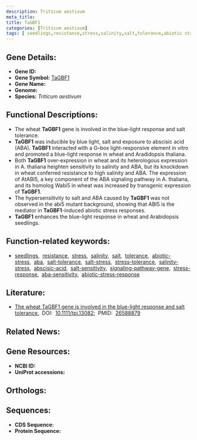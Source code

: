 ```yaml
---
description: Triticum aestivum
meta_title:
title: TaGBF1
categories: [Triticum aestivum]
tags: [ seedlings,resistance,stress,salinity,salt,tolerance,abiotic stress,aba,salt tolerance,salt stress,stress tolerance,salinity stress,abscisic acid,salt sensitivity,signaling pathway gene,stress response,aba sensitivity,abiotic stress response ]
---
```


## Gene Details:
- **Gene ID:** []()
- **Gene Symbol:** <u>TaGBF1</u>
- **Gene Name:** 
- **Genome:** []()
- **Species:** *Triticum aestivum*

## Functional Descriptions:
   - The wheat **TaGBF1** gene is involved in the blue-light response and salt tolerance.
   - **TaGBF1** was inducible by blue light, salt and exposure to abscisic acid (ABA). **TaGBF1** interacted with a G–box light-responsive element in vitro and promoted a blue-light response in wheat and Aradidopsis thaliana.
   - Both **TaGBF1** over-expression in wheat and its heterologous expression in A. thaliana heighten sensitivity to salinity and ABA, but its knockdown in wheat conferred resistance to high salinity and ABA. The expression of AtABI5, a key component of the ABA signaling pathway in A. thaliana, and its homolog Wabi5 in wheat was increased by transgenic expression of **TaGBF1**.
   - The hypersensitivity to salt and ABA caused by **TaGBF1** was not observed in the abi5 mutant background, showing that ABI5 is the mediator in **TaGBF1**-induced abiotic stress responses.
   - **TaGBF1** enhances the blue-light response in wheat and Arabidopsis seedlings.

## Function-related keywords:
   - [seedlings](/tags/seedlings/),&nbsp;&nbsp;[resistance](/tags/resistance/),&nbsp;&nbsp;[stress](/tags/stress/),&nbsp;&nbsp;[salinity](/tags/salinity/),&nbsp;&nbsp;[salt](/tags/salt/),&nbsp;&nbsp;[tolerance](/tags/tolerance/),&nbsp;&nbsp;[abiotic-stress](/tags/abiotic-stress/),&nbsp;&nbsp;[aba](/tags/aba/),&nbsp;&nbsp;[salt-tolerance](/tags/salt-tolerance/),&nbsp;&nbsp;[salt-stress](/tags/salt-stress/),&nbsp;&nbsp;[stress-tolerance](/tags/stress-tolerance/),&nbsp;&nbsp;[salinity-stress](/tags/salinity-stress/),&nbsp;&nbsp;[abscisic-acid](/tags/abscisic-acid/),&nbsp;&nbsp;[salt-sensitivity](/tags/salt-sensitivity/),&nbsp;&nbsp;[signaling-pathway-gene](/tags/signaling-pathway-gene/),&nbsp;&nbsp;[stress-response](/tags/stress-response/),&nbsp;&nbsp;[aba-sensitivity](/tags/aba-sensitivity/),&nbsp;&nbsp;[abiotic-stress-response](/tags/abiotic-stress-response/)

## Literature:
   - [The wheat TaGBF1 gene is involved in the blue-light response and salt tolerance.](https://doi.org/10.1111/tpj.13082)&nbsp;&nbsp;DOI:&nbsp;&nbsp;[10.1111/tpj.13082](https://doi.org/10.1111/tpj.13082);&nbsp;&nbsp;PMID:&nbsp;&nbsp;[26588879](https://pubmed.ncbi.nlm.nih.gov/26588879/)

## Related News:

## Gene Resources:
- **NCBI ID:**  [](https://www.ncbi.nlm.nih.gov/gene/?term=)
- **UniProt accessions:**  [](https://www.uniprot.org/uniprotkb//entry)

## Orthologs:

## Sequences:
- **CDS Sequence:**
- **Protein Sequence:**
